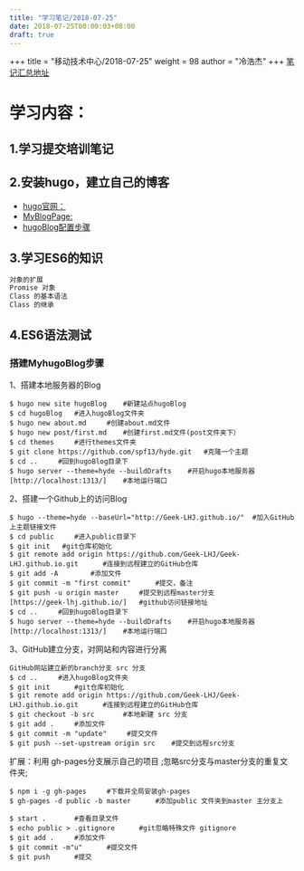 ```yaml
---
title: "学习笔记/2018-07-25"
date: 2018-07-25T00:00:03+08:00
draft: true
---
```


+++
title = "移动技术中心/2018-07-25"
weight = 98
author = "冷浩杰"
+++
[笔记汇总地址](https://geek-lhj.github.io/post/index3/)

# 学习内容：

## 1.学习提交培训笔记
## 2.安装hugo，建立自己的博客


* [hugo官网：](http://www.gohugo.org/)
* [MyBlogPage:](https://geek-lhj.github.io/)
* [hugoBlog配置步骤](http://train.new.hpay.saas.hand-china.com/journals/mobile/19904/MyHugoBlog.md)


## 3.学习ES6的知识

```markdown
对象的扩展
Promise 对象
Class 的基本语法
Class 的继承
```

## 4.ES6语法测试


###  搭建MyhugoBlog步骤
1、搭建本地服务器的Blog
```
$ hugo new site hugoBlog    #新建站点hugoBlog
$ cd hugoBlog   #进入hugoBlog文件夹
$ hugo new about.md     #创建about.md文件
$ hugo new post/first.md    #创建first.md文件(post文件夹下）
$ cd themes     #进行themes文件夹
$ git clone https://github.com/spf13/hyde.git   #克隆一个主题
$ cd ..     #回到hugoBlog目录下
$ hugo server --theme=hyde --buildDrafts    #开启hugo本地服务器
[http://localhost:1313/]    #本地运行端口

```
2、搭建一个Github上的访问Blog
```
$ hugo --theme=hyde --baseUrl="http://Geek-LHJ.github.io/"  #加入GitHub上主题链接文件
$ cd public     #进入public目录下
$ git init   #git仓库初始化
$ git remote add origin https://github.com/Geek-LHJ/Geek-LHJ.github.io.git      #连接到远程建立的GitHub仓库
$ git add -A        #添加文件
$ git commit -m "first commit"      #提交，备注
$ git push -u origin master     #提交到远程master分支
[https://geek-lhj.github.io/]   #github访问链接地址
$ cd ..     #回到hugoBlog目录下
$ hugo server --theme=hyde --buildDrafts    #开启hugo本地服务器
[http://localhost:1313/]    #本地运行端口
```
3、GitHub建立分支，对网站和内容进行分离
```
GitHub网站建立新的branch分支 src 分支
$ cd ..     #进入hugoBlog文件夹
$ git init      #git仓库初始化
$ git remote add origin https://github.com/Geek-LHJ/Geek-LHJ.github.io.git      #连接到远程建立的GitHub仓库
$ git checkout -b src       #本地新建 src 分支
$ git add .     #添加文件
$ git commit -m "update"     #提交文件
$ git push --set-upstream origin src    #提交到远程src分支

```
扩展：利用 gh-pages分支展示自己的项目 ;忽略src分支与master分支的重复文件夹;
```
$ npm i -g gh-pages     #下载并全局安装gh-pages
$ gh-pages -d public -b master      #添加public 文件夹到master 主分支上

$ start .       #查看目录文件
$ echo public > .gitignore      #git忽略特殊文件 gitignore
$ git add .     #添加文件
$ git commit -m"u"      #提交文件
$ git push      #提交
```






